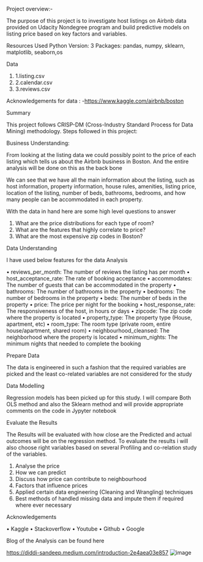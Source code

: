 Project overview:-

The purpose of this project is to investigate host listings on Airbnb data provided on Udacity Nondegree program and build predictive models on listing price based on key factors and variables.


Resources Used
Python Version: 3
Packages: pandas, numpy, sklearn, matplotlib, seaborn,os


Data

1.	1.listing.csv
2.	2.calendar.csv
3.	3.reviews.csv

Acknowledgements for data : -https://www.kaggle.com/airbnb/boston

Summary

This project follows CRISP-DM (Cross-Industry Standard Process for Data Mining) methodology. Steps followed in this project:

Business Understanding: 

From looking at the listing data we could possibly point to the price of each listing which tells us about the Airbnb business in Boston. And the entire analysis will be done on this as the back bone

We can see that we have all the main information about the listing, such as host information, property information, house rules, amenities, listing price, location of the listing, number of beds, bathrooms, bedrooms, and how many people can be accommodated in each property.

With the data in hand here are some high level questions to answer 

1.	What are the price distributions for each type of room?
2.	What are the features that highly correlate to price?
3.	What are the most expensive zip codes in Boston?


Data Understanding

I have used below features for the data Analysis 

•	reviews_per_month: The number of reviews the listing has per month
•	host_acceptance_rate: The rate of booking acceptance
•	accommodates: The number of guests that can be accommodated in the property
•	bathrooms: The number of bathrooms in the property
•	bedrooms: The number of bedrooms in the property
•	beds: The number of beds in the property
•	price: The price per night for the booking
•	host_response_rate: The responsiveness of the host, in hours or days
•	zipcode: The zip code where the property is located
•	property_type: The property type (House, apartment, etc)
•	room_type: The room type (private room, entire house/apartment, shared room)
•	neighbourhood_cleansed: The neighborhood where the property is located
•	minimum_nights: The minimum nights that needed to complete the booking


Prepare Data

The data is engineered in such a fashion that the required variables are picked and the least co-related variables are not considered for the study 


Data Modelling

Regression models has been picked up for this study. I will compare Both OLS method and also the Sklearn method and will provide appropriate comments on the code in Jypyter notebook 

Evaluate the Results

The Results will be evaluated with how close are the Predicted and actual outcomes will be on the regression method. To evaluate the results i will also choose right variables based on several Profiling and co-relation study of the variables. 


1.	Analyse the price
2.	How we can predict
3.	Discuss how price can contribute to neighbourhood
4.	Factors that influence prices
5.	Applied certain data engineering (Cleaning and Wrangling) techniques
6.	Best methods of handled missing data and impute them if required where ever necessary



Acknowledgements

•	Kaggle
•	Stackoverflow
•	Youtube
•	Github
•	Google




Blog of the Analysis can be found here 

https://diddi-sandeep.medium.com/introduction-2e4aea03e857
![image](https://user-images.githubusercontent.com/16812994/121353902-fc722000-c94b-11eb-96cf-98177d31a52a.png)
